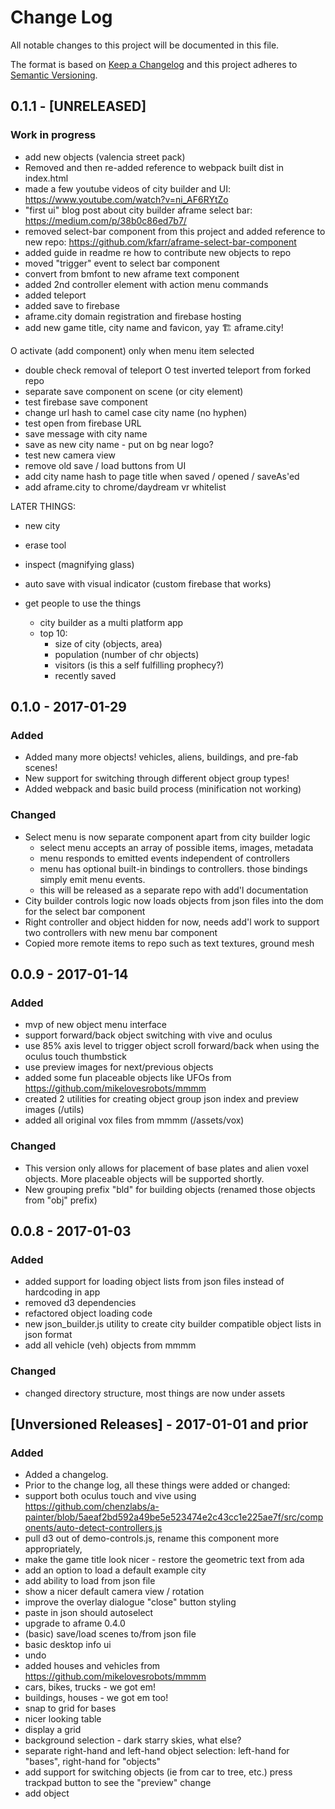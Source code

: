 # Change Log
All notable changes to this project will be documented in this file.

The format is based on [Keep a Changelog](http://keepachangelog.com/)
and this project adheres to [Semantic Versioning](http://semver.org/).


## 0.1.1 - [UNRELEASED]
### Work in progress
* add new objects (valencia street pack)
* Removed and then re-added reference to webpack built dist in index.html
* made a few youtube videos of city builder and UI: https://www.youtube.com/watch?v=ni_AF6RYtZo
* "first ui" blog post about city builder aframe select bar: https://medium.com/p/38b0c86ed7b7/
* removed select-bar component from this project and added reference to new repo: https://github.com/kfarr/aframe-select-bar-component
* added guide in readme re how to contribute new objects to repo
* moved "trigger" event to select bar component
* convert from bmfont to new aframe text component
* added 2nd controller element with action menu commands
* added teleport
* added save to firebase
* aframe.city domain registration and firebase hosting
* add new game title, city name and favicon, yay 🏗️ aframe.city!

O activate (add component) only when menu item selected
  - double check removal of teleport
O test inverted teleport from forked repo
- separate save component on scene (or city element)
- test firebase save component
- change url hash to camel case city name (no hyphen)
- test open from firebase URL
- save message with city name
- save as new city name - put on bg near logo?
- test new camera view
- remove old save / load buttons from UI
- add city name hash to page title when saved / opened / saveAs'ed
- add aframe.city to chrome/daydream vr whitelist

LATER THINGS:
- new city
- erase tool
- inspect (magnifying glass)
- auto save with visual indicator (custom firebase that works)

- get people to use the things
  - city builder as a multi platform app
  - top 10:
    - size of city (objects, area)
    - population (number of chr objects)
    - visitors (is this a self fulfilling prophecy?)
    - recently saved

## 0.1.0 - 2017-01-29
### Added
- Added many more objects! vehicles, aliens, buildings, and pre-fab scenes!
- New support for switching through different object group types!
- Added webpack and basic build process (minification not working)

### Changed
- Select menu is now separate component apart from city builder logic
  - select menu accepts an array of possible items, images, metadata
  - menu responds to emitted events independent of controllers
  - menu has optional built-in bindings to controllers. those bindings simply emit menu events.
  - this will be released as a separate repo with add'l documentation
- City builder controls logic now loads objects from json files into the dom for the select bar component
- Right controller and object hidden for now, needs add'l work to support two controllers with new menu bar component
- Copied more remote items to repo such as text textures, ground mesh

## 0.0.9 - 2017-01-14
### Added
- mvp of new object menu interface
- support forward/back object switching with vive and oculus
- use 85% axis level to trigger object scroll forward/back when using the oculus touch thumbstick
- use preview images for next/previous objects
- added some fun placeable objects like UFOs from https://github.com/mikelovesrobots/mmmm
- created 2 utilities for creating object group json index and preview images (/utils)
- added all original vox files from mmmm (/assets/vox)

### Changed
- This version only allows for placement of base plates and alien voxel objects. More placeable objects will be supported shortly.
- New grouping prefix "bld" for building objects (renamed those objects from "obj" prefix)

## 0.0.8 - 2017-01-03
### Added
- added support for loading object lists from json files instead of hardcoding in app
- removed d3 dependencies
- refactored object loading code
- new json_builder.js utility to create city builder compatible object lists in json format
- add all vehicle (veh) objects from mmmm

### Changed
- changed directory structure, most things are now under assets

## [Unversioned Releases] - 2017-01-01 and prior
### Added
- Added a changelog.
- Prior to the change log, all these things were added or changed:
- support both oculus touch and vive using https://github.com/chenzlabs/a-painter/blob/5aeaf2bd592a49be5e523474e2c43cc1e225ae7f/src/components/auto-detect-controllers.js
- pull d3 out of demo-controls.js, rename this component more appropriately,
- make the game title look nicer - restore the geometric text from ada
- add an option to load a default example city
- add ability to load from json file
- show a nicer default camera view / rotation
- improve the overlay dialogue "close" button styling
- paste in json should autoselect
- upgrade to aframe 0.4.0
- (basic) save/load scenes to/from json file
- basic desktop info ui
- undo
- added houses and vehicles from https://github.com/mikelovesrobots/mmmm
- cars, bikes, trucks - we got em!
- buildings, houses - we got em too!
- snap to grid for bases
- nicer looking table
- display a grid
- background selection - dark starry skies, what else?
- separate right-hand and left-hand object selection: left-hand for "bases", right-hand for "objects"
- add support for switching objects (ie from car to tree, etc.) press trackpad button to see the "preview" change
- add object
